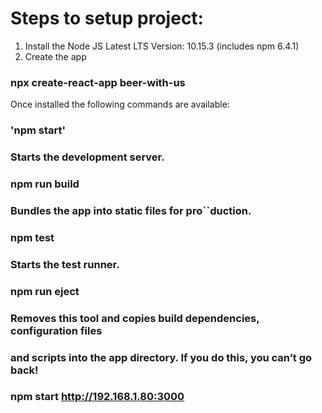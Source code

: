 # Steps to setup project:
 1. Install the Node JS Latest LTS Version: 10.15.3 (includes npm 6.4.1)
 2. Create the app
###   npx create-react-app beer-with-us

Once installed the following commands are available:
### 'npm start'
###    Starts the development server.
###
### npm run build
###  Bundles the app into static files for pro``duction.

###  npm test
###    Starts the test runner.

###  npm run eject
###   Removes this tool and copies build dependencies, configuration files
###    and scripts into the app directory. If you do this, you can’t go back!

### npm start http://192.168.1.80:3000

